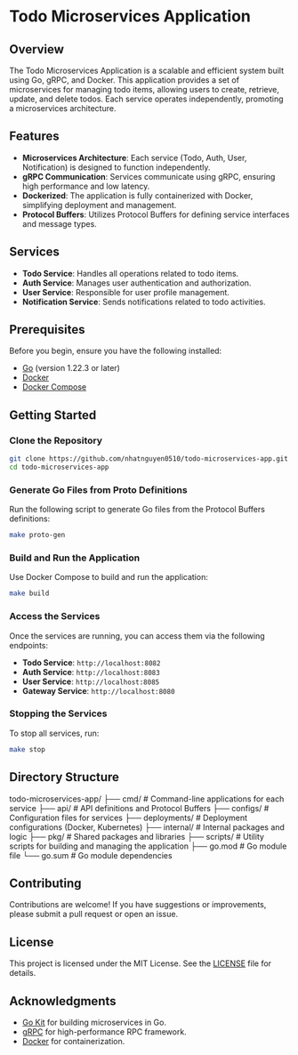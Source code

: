 # Todo Microservices Application

## Overview

The Todo Microservices Application is a scalable and efficient system built using Go, gRPC, and Docker. This application provides a set of microservices for managing todo items, allowing users to create, retrieve, update, and delete todos. Each service operates independently, promoting a microservices architecture.

## Features

- **Microservices Architecture**: Each service (Todo, Auth, User, Notification) is designed to function independently.
- **gRPC Communication**: Services communicate using gRPC, ensuring high performance and low latency.
- **Dockerized**: The application is fully containerized with Docker, simplifying deployment and management.
- **Protocol Buffers**: Utilizes Protocol Buffers for defining service interfaces and message types.

## Services

- **Todo Service**: Handles all operations related to todo items.
- **Auth Service**: Manages user authentication and authorization.
- **User Service**: Responsible for user profile management.
- **Notification Service**: Sends notifications related to todo activities.

## Prerequisites

Before you begin, ensure you have the following installed:

- [Go](https://golang.org/dl/) (version 1.22.3 or later)
- [Docker](https://www.docker.com/get-started)
- [Docker Compose](https://docs.docker.com/compose/)

## Getting Started

### Clone the Repository

```bash
git clone https://github.com/nhatnguyen0510/todo-microservices-app.git
cd todo-microservices-app
```

### Generate Go Files from Proto Definitions

Run the following script to generate Go files from the Protocol Buffers definitions:

```bash
make proto-gen
```

### Build and Run the Application

Use Docker Compose to build and run the application:

```bash
make build
```

### Access the Services

Once the services are running, you can access them via the following endpoints:

- **Todo Service**: `http://localhost:8082`
- **Auth Service**: `http://localhost:8083`
- **User Service**: `http://localhost:8085`
- **Gateway Service**: `http://localhost:8080`

### Stopping the Services

To stop all services, run:

```bash
make stop
```

## Directory Structure

todo-microservices-app/
├── cmd/ # Command-line applications for each service
├── api/ # API definitions and Protocol Buffers
├── configs/ # Configuration files for services
├── deployments/ # Deployment configurations (Docker, Kubernetes)
├── internal/ # Internal packages and logic
├── pkg/ # Shared packages and libraries
├── scripts/ # Utility scripts for building and managing the application
├── go.mod # Go module file
└── go.sum # Go module dependencies

## Contributing

Contributions are welcome! If you have suggestions or improvements, please submit a pull request or open an issue.

## License

This project is licensed under the MIT License. See the [LICENSE](LICENSE) file for details.

## Acknowledgments

- [Go Kit](https://gokit.io/) for building microservices in Go.
- [gRPC](https://grpc.io/) for high-performance RPC framework.
- [Docker](https://www.docker.com/) for containerization.
